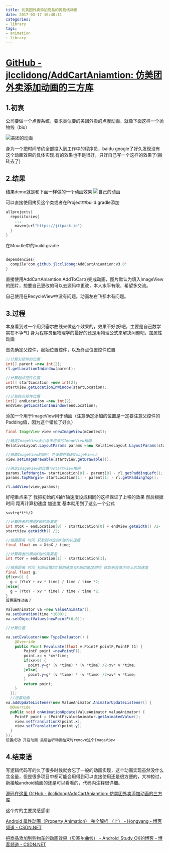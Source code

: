 ```yaml
---
title: 仿美团外卖添加商品的抛物线动画
date: 2017-03-17 16:40:11
categories:
- library
tags:
- animation
- library
---
```

# [GitHub - jlcclidong/AddCartAniamtion: 仿美团外卖添加动画的三方库](https://github.com/jlcclidong/AddCartAniamtion)

## 1.初衷
公司要做一个点餐系统，要求类似要的美团外卖的点餐动画，就像下面这样一个抛物线（biu）

![美团的动画](http://omy391n59.bkt.clouddn.com/image/addcart1905930-f419e78607521fb6.gif)

身为一个把时间节约全部投入到工作中的程序员，baidu geogle了好久发现没有这个动画效果的具体实现.有的效果也不是很好，只好自己写一个这样的效果了(搬砖去了)
<!-- more -->
## 2.结果

结果demo就是和下面一样做的一个动画效果
![自己的动画
](http://omy391n59.bkt.clouddn.com/image/addcart1905930-a9a2726a504ab56f.gif)


可以直接使用拷贝这个类或者在Project中build.gradle添加
````java
allprojects{
  repositories{
    ...
    maven{url"https://jitpack.io"}
  }
}
````
在Moudle中的build.gradle
````java

dependencies{
  compile'com.github.jlcclidong:AddCartAniamtion:v3.0'
}
````
直接使用AddCartAniamtion.AddToCart()完成动画，图片默认为填入ImageView的图片，想要自己更改的可以去源码中更改，本人水平有限，希望多交流。

自己使用在RecycleView中没有问题。动画左右飞都木有问题。

## 3.过程

本身看到过一个用贝塞尔曲线来做这个效果的，效果不好(好吧，主要是自己数学实在不争气)
身为程序员里物理学的最好的还是用物理公式来解决问题吧，加属性动画

首先确定父控件，起始位置控件，以及终点位置控件位置

````java
//计算父控件的位置
int[] parent =new int[2];
rl.getLocationInWindow(parent);

//计算起点控件位置
int[] startLocation =new int[2];
startView.getLocationInWindow(startLocation);

//计算终点控件位置
int[] endLocation =new int[2];
endView.getLocationInWindow(endLocation);
````
添加一个用于ImageView用于动画（注意确定添加的位置是一定要注意父控件的Padding值，因为这个错位了好久）
````java
final ImageView view =newImageView(mContext);

//确定ImageView大小与传进来的ImageView相同
RelativeLayout.LayoutParams params =new RelativeLayout.LayoutParams(startView.getWidth(),startView.getHeight());

//获取ImageView的图片 并设置在新的ImageView上
view.setImageDrawable(startView.getDrawable());

//确定ImageView的位置与startView相同
params.leftMargin= startLocation[0] - parent[0] - rl.getPaddingLeft();
params.topMargin= startLocation[1] - parent[1] - rl.getPaddingTop();

rl.addView(view,params);
````
好吧重点来了 我把初始的X轴Y轴速度设成相同的这样保证了上移的效果 然后根据时间 距离计算初速度 加速度 基本就用到了这么一个公式

    s=vt+g*t*t/2
````java
//计算两者的横向X轴的距离差
int XtoX = endLocation[0] - startLocation[0] + endView.getWidth() /2-
startView.getWidth() /2;

//根据距离 时间 获取到对应的X轴的初速度
final float xv = XtoX / time;

//计算两者的横向X轴的距离差
int YtoY = endLocation[1] - startLocation[1];

//根据距离 时间 初始设置的Y轴初速度与X轴初速度相同 获取到竖直方向上的加速度
final float g;
if(xv>0) {
  g = (YtoY + xv * time) / time / time *2;
}else{
  g = (YtoY - xv * time) / time / time *2;
}
设置属性动画了

ValueAnimator va =new ValueAnimator();
va.setDuration(time *1000);
va.setObjectValues(newPointF(0,0));

//计算位置

va.setEvaluator(new TypeEvaluator() {
    @Override
    public Point Fevaluate(float v,PointF pointF,PointF t1) {
        PointF point =newPointF();
        point.x= v *xv*time;
        if(xv>0) {
          point.y=g* (v *time) * (v *time) /2-xv* v *time;
        }else{
          point.y=g* (v *time) * (v *time) /2+xv* v *time;
        }
        return point;
    }
  });
  //设置动画
va.addUpdateListener(new ValueAnimator.AnimatorUpdateListener() {
  @Override
  public void onAnimationUpdate(ValueAnimator valueAnimator) {
    PointF point = (PointF)valueAnimator.getAnimatedValue();
    view.setTranslationX(point.x);
    view.setTranslationY(point.y);
  }
});
设置成功 开启动画 最后监听动画结束时remove这个ImageView
````


## 4.结束语

写逻辑代码写的久了很多时候就会忘了一般的动画实现，这个动画实现虽然没什么含金量，但是很多项目中都可能会用得到可以直接使用还是很方便的，大神掠过，新接触android动画的还是可以看看的，代码内注释很详细。

[源码在这里 GitHub - jlcclidong/AddCartAniamtion: 仿美团外卖添加动画的三方库](https://github.com/jlcclidong/AddCartAniamtion)

这个库的主要灵感感谢

[Android 属性动画（Property Animation） 完全解析 （上） - Hongyang - 博客频道 - CSDN.NET](http://blog.csdn.net/lmj623565791/article/details/38067475)

[把商品添加到购物车的动画效果（贝塞尔曲线） - Android_Study_OK的博客 - 博客频道 - CSDN.NET](http://blog.csdn.net/android_study_ok/article/details/51540759)
